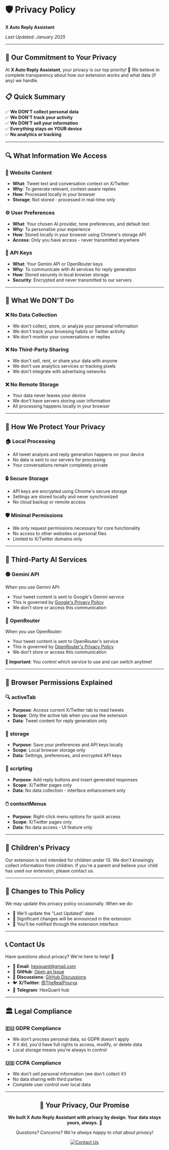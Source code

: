 # 🛡️ Privacy Policy

**X Auto Reply Assistant**

*Last Updated: January 2025*

---

## 🌟 Our Commitment to Your Privacy

At **X Auto Reply Assistant**, your privacy is our top priority! 🔐 We believe in complete transparency about how our extension works and what data (if any) we handle.

## 📋 Quick Summary

✅ **We DON'T collect personal data**  
✅ **We DON'T track your activity**  
✅ **We DON'T sell your information**  
✅ **Everything stays on YOUR device**  
✅ **No analytics or tracking**  

---

## 🔍 What Information We Access

### 📝 **Website Content**
- **What**: Tweet text and conversation context on X/Twitter
- **Why**: To generate relevant, context-aware replies
- **How**: Processed locally in your browser
- **Storage**: Not stored - processed in real-time only

### ⚙️ **User Preferences**
- **What**: Your chosen AI provider, tone preferences, and default text
- **Why**: To personalize your experience
- **How**: Stored locally in your browser using Chrome's storage API
- **Access**: Only you have access - never transmitted anywhere

### 🔑 **API Keys**
- **What**: Your Gemini API or OpenRouter keys
- **Why**: To communicate with AI services for reply generation
- **How**: Stored securely in local browser storage
- **Security**: Encrypted and never transmitted to our servers

---

## 🚫 What We DON'T Do

### ❌ **No Data Collection**
- We don't collect, store, or analyze your personal information
- We don't track your browsing habits or Twitter activity
- We don't monitor your conversations or replies

### ❌ **No Third-Party Sharing**
- We don't sell, rent, or share your data with anyone
- We don't use analytics services or tracking pixels
- We don't integrate with advertising networks

### ❌ **No Remote Storage**
- Your data never leaves your device
- We don't have servers storing user information
- All processing happens locally in your browser

---

## 🔐 How We Protect Your Privacy

### 🏠 **Local Processing**
- All tweet analysis and reply generation happens on your device
- No data is sent to our servers for processing
- Your conversations remain completely private

### 🔒 **Secure Storage**
- API keys are encrypted using Chrome's secure storage
- Settings are stored locally and never synchronized
- No cloud backup or remote access

### 🛡️ **Minimal Permissions**
- We only request permissions necessary for core functionality
- No access to other websites or personal files
- Limited to X/Twitter domains only

---

## 🤖 Third-Party AI Services

### 🟢 **Gemini API**
When you use Gemini API:
- Your tweet content is sent to Google's Gemini service
- This is governed by [Google's Privacy Policy](https://policies.google.com/privacy)
- We don't store or access this communication

### 🔵 **OpenRouter**
When you use OpenRouter:
- Your tweet content is sent to OpenRouter's service
- This is governed by [OpenRouter's Privacy Policy](https://openrouter.ai/privacy)
- We don't store or access this communication

**🔑 Important**: You control which service to use and can switch anytime!

---

## 📱 Browser Permissions Explained

### 🔍 **activeTab**
- **Purpose**: Access current X/Twitter tab to read tweets
- **Scope**: Only the active tab when you use the extension
- **Data**: Tweet content for reply generation only

### 💾 **storage**
- **Purpose**: Save your preferences and API keys locally
- **Scope**: Local browser storage only
- **Data**: Settings, preferences, and encrypted API keys

### 📝 **scripting**
- **Purpose**: Add reply buttons and insert generated responses
- **Scope**: X/Twitter pages only
- **Data**: No data collection - interface enhancement only

### 🖱️ **contextMenus**
- **Purpose**: Right-click menu options for quick access
- **Scope**: X/Twitter pages only
- **Data**: No data access - UI feature only

---

## 👶 Children's Privacy

Our extension is not intended for children under 13. We don't knowingly collect information from children. If you're a parent and believe your child has used our extension, please contact us.

---

## 🔄 Changes to This Policy

We may update this privacy policy occasionally. When we do:
- 📅 We'll update the "Last Updated" date
- 📢 Significant changes will be announced in the extension
- 📧 You'll be notified through the extension interface

---

## 📞 Contact Us

Have questions about privacy? We're here to help! 💬

- 📧 **Email**: hexquant@gmail.com
- 🐛 **GitHub**: [Open an Issue](https://github.com/xPOURY4/X-Auto-Reply-Assistant/issues)
- 💬 **Discussions**: [GitHub Discussions](https://github.com/xPOURY4/X-Auto-Reply-Assistant/discussions)
- 🐦 **X/Twitter**: [@TheRealPourya](https://x.com/TheRealPourya)
- 📱 **Telegram**: HexQuant hub

---

## 🏛️ Legal Compliance

### 🇪🇺 **GDPR Compliance**
- We don't process personal data, so GDPR doesn't apply
- If it did, you'd have full rights to access, modify, or delete data
- Local storage means you're always in control

### 🇺🇸 **CCPA Compliance**
- We don't sell personal information (we don't collect it!)
- No data sharing with third parties
- Complete user control over local data

---

<div align="center">

## 🌟 Your Privacy, Our Promise

**We built X Auto Reply Assistant with privacy by design. Your data stays yours, always.** 🔐

*Questions? Concerns? We're always happy to chat about privacy!*

[![Contact Us](https://img.shields.io/badge/Contact%20Us-hexquant%40gmail.com-blue?style=for-the-badge)](mailto:hexquant@gmail.com)

</div>